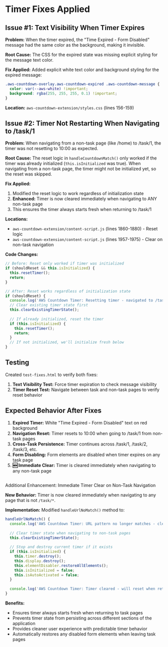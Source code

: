 # Timer Fixes Applied

## Issue #1: Text Visibility When Timer Expires
**Problem:** When the timer expired, the "Time Expired - Form Disabled" message had the same color as the background, making it invisible.

**Root Cause:** The CSS for the expired state was missing explicit styling for the message text color.

**Fix Applied:** Added explicit white text color and background styling for the expired message:

```css
.aws-countdown-overlay.aws-countdown-expired .aws-countdown-message {
  color: var(--aws-white) !important;
  background: rgba(255, 255, 255, 0.1) !important;
}
```

**Location:** `aws-countdown-extension/styles.css` (lines 156-159)

## Issue #2: Timer Not Restarting When Navigating to /task/1
**Problem:** When navigating from a non-task page (like /home) to /task/1, the timer was not resetting to 10:00 as expected.

**Root Cause:** The reset logic in `handleCountdownMatch()` only worked if the timer was already initialized (`this.isInitialized` was true). When navigating from a non-task page, the timer might not be initialized yet, so the reset was skipped.

**Fix Applied:** 
1. Modified the reset logic to work regardless of initialization state
2. **Enhanced:** Timer is now cleared immediately when navigating to ANY non-task page
3. This ensures the timer always starts fresh when returning to /task/1

**Locations:** 
- `aws-countdown-extension/content-script.js` (lines 1860-1880) - Reset logic
- `aws-countdown-extension/content-script.js` (lines 1957-1975) - Clear on non-task navigation

**Code Changes:**
```javascript
// Before: Reset only worked if timer was initialized
if (shouldReset && this.isInitialized) {
  this.resetTimer();
  return;
}

// After: Reset works regardless of initialization state
if (shouldReset) {
  console.log('AWS Countdown Timer: Resetting timer - navigated to /task/1 from non-task page');
  // Clear existing timer state first
  this.clearExistingTimerState();
  
  // If already initialized, reset the timer
  if (this.isInitialized) {
    this.resetTimer();
    return;
  }
  // If not initialized, we'll initialize fresh below
}
```

## Testing
Created `test-fixes.html` to verify both fixes:
1. **Text Visibility Test:** Force timer expiration to check message visibility
2. **Timer Reset Test:** Navigate between task and non-task pages to verify reset behavior

## Expected Behavior After Fixes
1. **Expired Timer:** White "Time Expired - Form Disabled" text on red background
2. **Navigation Reset:** Timer resets to 10:00 when going to /task/1 from non-task pages
3. **Cross-Task Persistence:** Timer continues across /task/1, /task/2, /task/3, etc.
4. **Form Disabling:** Form elements are disabled when timer expires on any task page
5. **🆕 Immediate Clear:** Timer is cleared immediately when navigating to any non-task page
##
 Additional Enhancement: Immediate Timer Clear on Non-Task Navigation

**New Behavior:** Timer is now cleared immediately when navigating to any page that is not `/task/*`.

**Implementation:** Modified `handleUrlNoMatch()` method to:
```javascript
handleUrlNoMatch() {
  console.log('AWS Countdown Timer: URL pattern no longer matches - clearing timer state');
  
  // Clear timer state when navigating to non-task pages
  this.clearExistingTimerState();
  
  // Stop and destroy current timer if it exists
  if (this.isInitialized) {
    this.timer.destroy();
    this.display.destroy();
    this.elementDisabler.restoreAllElements();
    this.isInitialized = false;
    this.isAutoActivated = false;
  }
  
  console.log('AWS Countdown Timer: Timer cleared - will reset when returning to /task/1');
}
```

**Benefits:**
- Ensures timer always starts fresh when returning to task pages
- Prevents timer state from persisting across different sections of the application
- Provides cleaner user experience with predictable timer behavior
- Automatically restores any disabled form elements when leaving task pages